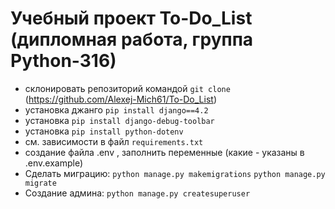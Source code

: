 # Учебный проект To-Do_List (дипломная работа, группа Python-316)
- склонировать репозиторий командой `git clone` (https://github.com/Alexej-Mich61/To-Do_List)
- установка джанго `pip install django==4.2`
- установка `pip install django-debug-toolbar`
- установка `pip install python-dotenv`
- см. зависимости в файл `requirements.txt` 
- создание файла .env , заполнить переменные (какие - указаны в .env.example)
- Сделать миграцию:
`python manage.py makemigrations` 
`python manage.py migrate` 
- Создание админа:
`python manage.py createsuperuser`









